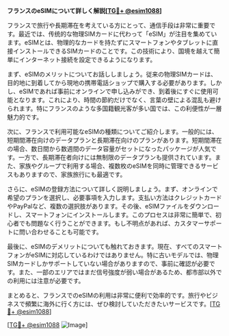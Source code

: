 **フランスのeSIMについて詳しく解説[[TG💪+ @esim1088](https://t.me/s/esim1088)]**

フランスで旅行や長期滞在を考えている方にとって、通信手段は非常に重要です。最近では、传统的な物理SIMカードに代わって「eSIM」が注目を集めています。eSIMとは、物理的なカードを持たずにスマートフォンやタブレットに直接インストールできるSIMカードのことです。この技術により、国境を越えて簡単にインターネット接続を設定できるようになります。

まず、eSIMのメリットについてお話ししましょう。従来の物理SIMカードは、目的地に到着してから現地の携帯電話ショップで購入する必要があります。しかし、eSIMであれば事前にオンラインで申し込みができ、到着後にすぐに使用可能となります。これにより、時間の節約だけでなく、言葉の壁による混乱も避けられます。特にフランスのような多国籍観光客が多い国では、この利便性が一層魅力的です。

次に、フランスで利用可能なeSIMの種類についてご紹介します。一般的には、短期間滞在向けのデータプランと長期滞在向けのプランがあります。短期間滞在の場合、数日間から数週間のデータ容量がセットになったパッケージが人気です。一方で、長期滞在者向けには無制限のデータプランも提供されています。また、家族やグループで利用する場合、複数枚のeSIMを同時に管理できるサービスもありますので、家族旅行にも最適です。

さらに、eSIMの登録方法について詳しく説明しましょう。まず、オンラインで希望のプランを選択し、必要事項を入力します。支払い方法はクレジットカードやPayPalなど、複数の選択肢があります。その後、eSIMファイルをダウンロードし、スマートフォンにインストールします。このプロセスは非常に簡単で、初心者でも問題なく行うことができます。もし不明点があれば、カスタマーサポートに問い合わせることも可能です。

最後に、eSIMのデメリットについても触れておきます。現在、すべてのスマートフォンがeSIMに対応しているわけではありません。特に古いモデルでは、物理SIMカードしかサポートしていない場合がありますので、事前に確認が必要です。また、一部のエリアではまだ信号強度が弱い場合があるため、都市部以外での利用には注意が必要です。

まとめると、フランスでのeSIMの利用は非常に便利で効率的です。旅行やビジネスで頻繁に海外に行く方には、ぜひ検討していただきたいサービスです。[[TG💪+ @esim1088](https://t.me/s/esim1088)]

[[TG💪+ @esim1088](https://t.me/s/esim1088) ![Image](https://i.postimg.cc/Y0z9fWf4/image.png)]